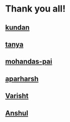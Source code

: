 <!--[Name](github profile link), add yourself at top!-->
# Thank you all!


## [kundan](https://github.com/KUndn)
## [tanya](https://github.com/tanya3007)
## [mohandas-pai](https://github.com/mohandas-pai)
## [aparharsh](https://github.com/aparharsh)
## [Varisht](https://github.com/varishtsg)
## [Anshul](https://github.com/achoudh5)
